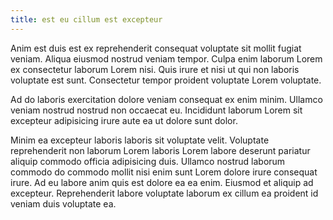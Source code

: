 ```yaml
---
title: est eu cillum est excepteur
---
```


Anim est duis est ex reprehenderit consequat voluptate sit mollit fugiat veniam. Aliqua eiusmod nostrud veniam tempor. Culpa enim laborum Lorem ex consectetur laborum Lorem nisi. Quis irure et nisi ut qui non laboris voluptate est sunt. Consectetur tempor proident voluptate Lorem voluptate.

Ad do laboris exercitation dolore veniam consequat ex enim minim. Ullamco veniam nostrud nostrud non occaecat eu. Incididunt laborum Lorem sit excepteur adipisicing irure aute ea ut dolore sunt dolor.

Minim ea excepteur laboris laboris sit voluptate velit. Voluptate reprehenderit non laborum Lorem laboris Lorem labore deserunt pariatur aliquip commodo officia adipisicing duis. Ullamco nostrud laborum commodo do commodo mollit nisi enim sunt Lorem dolore irure consequat irure. Ad eu labore anim quis est dolore ea ea enim. Eiusmod et aliquip ad excepteur. Reprehenderit labore voluptate laborum ex cillum ea proident id veniam duis voluptate ea.